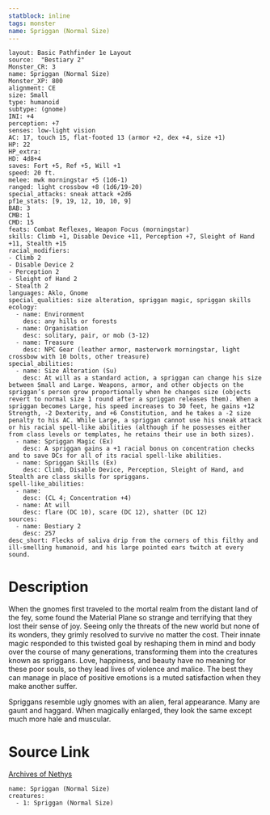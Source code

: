 ```yaml
---
statblock: inline
tags: monster
name: Spriggan (Normal Size)
---
```

```statblock
layout: Basic Pathfinder 1e Layout
source:  "Bestiary 2"
Monster_CR: 3
name: Spriggan (Normal Size)
Monster_XP: 800
alignment: CE
size: Small
type: humanoid
subtype: (gnome)
INI: +4
perception: +7
senses: low-light vision
AC: 17, touch 15, flat-footed 13 (armor +2, dex +4, size +1)
HP: 22
HP_extra: 
HD: 4d8+4
saves: Fort +5, Ref +5, Will +1
speed: 20 ft.
melee: mwk morningstar +5 (1d6-1)
ranged: light crossbow +8 (1d6/19-20)
special_attacks: sneak attack +2d6
pf1e_stats: [9, 19, 12, 10, 10, 9]
BAB: 3
CMB: 1
CMD: 15
feats: Combat Reflexes, Weapon Focus (morningstar)
skills: Climb +1, Disable Device +11, Perception +7, Sleight of Hand +11, Stealth +15
racial_modifiers:
- Climb 2
- Disable Device 2
- Perception 2
- Sleight of Hand 2
- Stealth 2
languages: Aklo, Gnome
special_qualities: size alteration, spriggan magic, spriggan skills
ecology:
  - name: Environment
    desc: any hills or forests
  - name: Organisation
    desc: solitary, pair, or mob (3-12)
  - name: Treasure
    desc: NPC Gear (leather armor, masterwork morningstar, light crossbow with 10 bolts, other treasure)
special_abilities:
  - name: Size Alteration (Su)
    desc: At will as a standard action, a spriggan can change his size between Small and Large. Weapons, armor, and other objects on the spriggan’s person grow proportionally when he changes size (objects revert to normal size 1 round after a spriggan releases them). When a spriggan becomes Large, his speed increases to 30 feet, he gains +12 Strength, -2 Dexterity, and +6 Constitution, and he takes a -2 size penalty to his AC. While Large, a spriggan cannot use his sneak attack or his racial spell-like abilities (although if he possesses either from class levels or templates, he retains their use in both sizes).
  - name: Spriggan Magic (Ex)
    desc: A spriggan gains a +1 racial bonus on concentration checks and to save DCs for all of its racial spell-like abilities.
  - name: Spriggan Skills (Ex)
    desc: Climb, Disable Device, Perception, Sleight of Hand, and Stealth are class skills for spriggans.
spell-like_abilities:
  - name:
    desc: (CL 4; Concentration +4)
  - name: At will
    desc: flare (DC 10), scare (DC 12), shatter (DC 12)
sources:
  - name: Bestiary 2
    desc: 257
desc_short: Flecks of saliva drip from the corners of this filthy and ill-smelling humanoid, and his large pointed ears twitch at every sound.
```
# Description
When the gnomes first traveled to the mortal realm from the distant land of the fey, some found the Material Plane so strange and terrifying that they lost their sense of joy. Seeing only the threats of the new world but none of its wonders, they grimly resolved to survive no matter the cost. Their innate magic responded to this twisted goal by reshaping them in mind and body over the course of many generations, transforming them into the creatures known as spriggans. Love, happiness, and beauty have no meaning for these poor souls, so they lead lives of violence and malice. The best they can manage in place of positive emotions is a muted satisfaction when they make another suffer.

Spriggans resemble ugly gnomes with an alien, feral appearance. Many are gaunt and haggard. When magically enlarged, they look the same except much more hale and muscular.
# Source Link
[Archives of Nethys](https://aonprd.com/MonsterDisplay.aspx?ItemName=Spriggan%20(Normal%20Size))
```encounter-table
name: Spriggan (Normal Size)
creatures:
  - 1: Spriggan (Normal Size)
```
